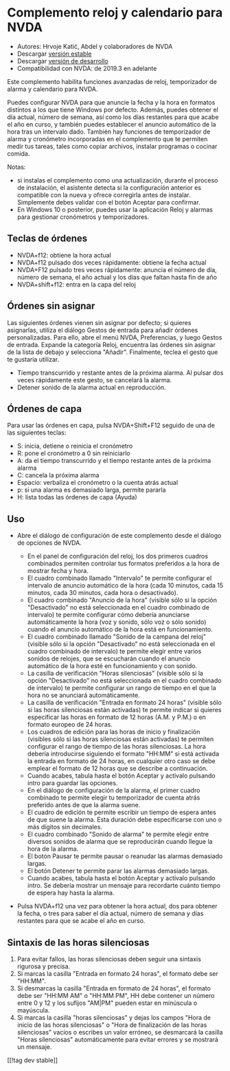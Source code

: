 # Complemento reloj y calendario para NVDA #

* Autores: Hrvoje Katić, Abdel y colaboradores de NVDA
* Descargar [versión estable][1]
* Descargar [versión de desarrollo][2]
* Compatibilidad con NVDA: de 2019.3 en adelante

Este complemento habilita funciones avanzadas de reloj, temporizador de
alarma   y  calendario para NVDA.

Puedes configurar NVDA para que anuncie la fecha y la hora en formatos
distintos a los que tiene Windows por defecto. Además, puedes obtener el día
actual, número de semana, así como los días restantes para que acabe el año
en curso, y también puedes establecer el anuncio automático de la hora tras
un intervalo dado. También hay funciones de temporizador de alarma y
cronómetro incorporadas en el complemento que te permiten medir tus tareas,
tales como copiar archivos, instalar programas o cocinar comida.

Notas:

* si instalas el complemento como una actualización, durante el proceso de
  instalación, el asistente detecta si la configuración anterior es
  compatible con la nueva y ofrece corregirla antes de instalar. Simplemente
  debes validar con el botón Aceptar para confirmar.
* En Windows 10 o posterior, puedes usar la aplicación Reloj y alarmas para
  gestionar cronómetros y temporizadores.

## Teclas de órdenes

* NVDA+f12: obtiene la hora actual
* NVDA+f12 pulsado dos veces rápidamente: obtiene la fecha actual
* NVDA+F12 pulsado tres veces rápidamente: anuncia el número de día, número
  de semana, el año actual y los días que faltan hasta fin de año
* NVDA+shift+f12: entra en la capa del reloj

## Órdenes sin asignar

Las siguientes órdenes vienen sin asignar por defecto; si quieres
asignarlas, utiliza el diálogo Gestos de entrada para añadir órdenes
personalizadas. Para ello, abre el menú NVDA, Preferencias, y luego Gestos
de entrada. Expande la categoría Reloj, encuentra las órdenes sin asignar de
la lista de debajo y selecciona "Añadir". Finalmente, teclea el gesto que te
gustaría utilizar.

* Tiempo transcurrido y restante antes de la próxima alarma. Al pulsar dos
  veces rápidamente este gesto, se cancelará la alarma.
* Detener sonido de la alarma actual en reproducción.

## Órdenes de capa

Para usar las órdenes en capa, pulsa NVDA+Shift+F12 seguido de una de las
siguientes teclas:

* S: inicia, detiene o reinicia el cronómetro
* R: pone el cronómetro a 0 sin reiniciarlo
* A: da el tiempo transcurrido y el tiempo restante antes de la próxima
  alarma
* C: cancela la próxima alarma
* Espacio: verbaliza el cronómetro o la cuenta atrás actual
* p: si una alarma es demasiado larga, permite pararla
* H: lista todas las órdenes de capa (Ayuda)

## Uso

* Abre el diálogo de configuración de este complemento desde el diálogo de
  opciones de NVDA.

    * En el panel de configuración del reloj, los dos primeros cuadros
      combinados permiten controlar tus formatos preferidos a la hora de
      mostrar fecha y hora.
    * El cuadro combinado llamado "Intervalo" te permite configurar el
      intervalo de anuncio automático de la hora (cada 10 minutos, cada 15
      minutos, cada 30 minutos, cada hora o desactivado).
    * El cuadro combinado "Anuncio de la hora" (visible sólo si la opción
      "Desactivado" no está seleccionada en el cuadro combinado de
      intervalo) te permite configurar cómo debería anunciarse
      automáticamente la hora (voz y sonido, sólo voz o sólo sonido) cuando
      el anuncio automático de la hora está en funcionamiento.
    * El cuadro combinado llamado "Sonido de la campana del reloj" (visible
      sólo si la opción "Desactivado" no está seleccionada en el cuadro
      combinado de intervalo) te permite elegir entre varios sonidos de
      relojes, que se escucharán cuando el anuncio automático de la hora
      esté en funcionamiento y con sonido.
    * La casilla de verificación "Horas silenciosas" (visible sólo si la
      opción "Desactivado" no está seleccionada en el cuadro combinado de
      intervalo) te permite configurar un rango de tiempo en el que la hora
      no se anunciará automáticamente.
    * La casilla de verificación "Entrada en formato 24 horas" (visible sólo
      si las horas silenciosas están activadas) te permite indicar si
      quieres especificar las horas en formato de 12 horas (A.M. y P.M.) o
      en formato europeo de 24 horas.
    * Los cuadros de edición para las horas de inicio y finalización
      (visibles sólo si las horas silenciosas están activadas) te permiten
      configurar el rango de tiempo de las horas silenciosas. La hora
      debería introducirse siguiendo el formato "HH:MM" si está activada la
      entrada en formato de 24 horas, en cualquier otro caso se debe emplear
      el formato de 12 horas que se describe a continuación.
    * Cuando acabes, tabula hasta el botón Aceptar y actívalo pulsando intro
      para guardar las opciones.
    * En el diálogo de configuración de la alarma, el primer cuadro
      combinado te permite elegir tu temporizador de cuenta atrás preferido
      antes de que la alarma suene.
    * El cuadro de edición te permite escribir un tiempo de espera antes de
      que suene la alarma. Esta duración debe especificarse con uno o más
      dígitos sin decimales.
    * El cuadro combinado "Sonido de alarma" te permite elegir entre
      diversos sonidos de alarma que se reproducirán cuando llegue la hora
      de la alarma.
    * El botón Pausar te permite pausar o reanudar las alarmas demasiado
      largas.
    * El botón Detener te permite parar las alarmas demasiado largas.
    * Cuando acabes, tabula hasta el botón Aceptar y actívalo pulsando
      intro. Se debería mostrar un mensaje para recordarte cuánto tiempo de
      espera hay hasta la alarma.

* Pulsa NVDA+f12 una vez para obtener la hora actual, dos para obtener la
  fecha, o tres para saber el día actual, número de semana y días restantes
  para que se acabe el año en curso.

## Sintaxis de las horas silenciosas

1. Para evitar fallos, las horas silenciosas deben seguir una sintaxis
   rigurosa y precisa.
2. Si marcas la casilla "Entrada en formato 24 horas", el formato debe ser
   "HH:MM".
3. Si desmarcas la casilla "Entrada en formato de 24 horas", el formato debe
   ser "HH:MM AM" o "HH:MM PM", HH debe contener un número entre 0 y 12 y
   los sufijos "AM|PM" pueden estar en minúscula o mayúscula.
4. Si marcas la casilla "horas silenciosas" y dejas los campos "Hora de
   inicio de las horas silenciosas" o "Hora de finalización de las horas
   silenciosas" vacíos o escribes un valor erróneo, se desmarcará la casilla
   "Horas silenciosas" automáticamente para evitar errores y se mostrará un
   mensaje.

[[!tag dev stable]]

[1]: https://addons.nvda-project.org/files/get.php?file=cac

[2]: https://addons.nvda-project.org/files/get.php?file=cac-dev
